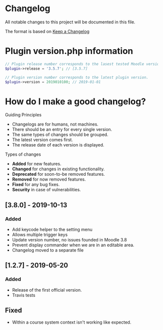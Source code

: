 # Changelog
All notable changes to this project will be documented in this file.

The format is based on [Keep a Changelog](https://keepachangelog.com/en/1.0.0/)

# Plugin version.php information
```php
// Plugin release number corresponds to the lasest tested Moodle version in which the plugin has been tested.
$plugin->release = '3.5.7'; // [3.5.7]

// Plugin version number corresponds to the latest plugin version.
$plugin->version = 2019010100; // 2019-01-01
```

# How do I make a good changelog?
Guiding Principles
* Changelogs are for humans, not machines.
* There should be an entry for every single version.
* The same types of changes should be grouped.
* The latest version comes first.
* The release date of each version is displayed.

Types of changes
* **Added** for new features.
* **Changed** for changes in existing functionality.
* **Deprecated** for soon-to-be removed features.
* **Removed** for now removed features.
* **Fixed** for any bug fixes.
* **Security** in case of vulnerabilities.


## [3.8.0] - 2019-10-13
### Added
- Add keycode helper to the setting menu
- Allows multiple trigger keys
- Update version number, no issues founded in Moodle 3.8
- Prevent display commander when we are in an editable area.
- Changelog moved to a separate file

## [1.2.7] - 2019-05-20
### Added
- Release of the first official version.
- Travis tests

## Fixed 
- Within a course system context isn't working like expected.